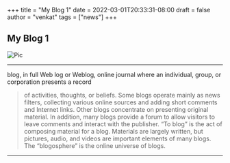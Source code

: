 +++
title = "My Blog 1"
date = 2022-03-01T20:33:31-08:00
draft = false
author = "venkat"
tags = ["news"]
+++

## My Blog 1

![Pic](https://www.google.com/url?sa=i&url=https%3A%2F%2Funsplash.com%2Fs%2Fphotos%2Fview&psig=AOvVaw11Fm5WQmGEkEYP9F6KrVzS&ust=1646300272911000&source=images&cd=vfe&ved=0CAsQjRxqFwoTCPC-9smQp_YCFQAAAAAdAAAAABAD)
*** 
blog, in full Web log or Weblog, online journal where an individual, group, or corporation presents a record 
> of activities, thoughts, or beliefs. Some blogs operate mainly as news filters, collecting various online sources and adding short comments and Internet links. Other blogs concentrate on presenting original material. In addition, many blogs provide a forum to allow visitors to leave comments and interact with the publisher. “To blog” is the act of composing material for a blog. Materials are largely written, but pictures, audio, and videos are important elements of many blogs. The “blogosphere” is the online universe of blogs. 
***